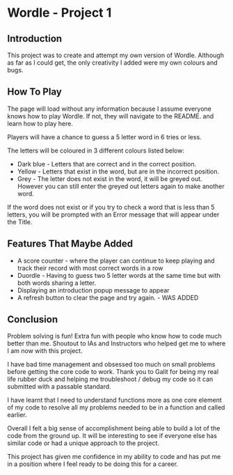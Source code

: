# Wordle - Project 1

## Introduction
This project was to create and attempt my own version of Wordle. Although as far as I could get, the only creativity I added were my own colours and bugs.

## How To Play
The page will load without any information because I assume everyone knows how to play Wordle. If not, they will navigate to the README. and learn how to play here.

Players will have a chance to guess a 5 letter word in 6 tries or less.

The letters will be coloured in 3 different colours listed below:
* Dark blue - Letters that are correct and in the correct position.
* Yellow - Letters that exist in the word, but are in the incorrect position.
* Grey - The letter does not exist in the word, it will be greyed out. However you can still enter the greyed out letters again to make another word.

If the word does not exist or if you try to check a word that is less than 5 letters, you will be prompted with an Error message that will appear under the Title.

## Features That Maybe Added
* A score counter - where the player can continue to keep playing and track their record with most correct words in a row
* Duordle - Having to guess two 5 letter words at the same time but with both words sharing a letter.
* Displaying an introduction popup message to appear
* A refresh button to clear the page and try again. - WAS ADDED

## Conclusion
Problem solving is fun! Extra fun with people who know how to code much better than me. Shoutout to IAs and Instructors who helped get me to where I am now with this project.

I have bad time management and obsessed too much on small problems before getting the core code to work. Thank you to Galit for being my real life rubber duck and helping me troubleshoot / debug my code so it can submitted with a passable standard.

I have learnt that I need to understand functions more as one core element of my code to resolve all my problems needed to be in a function and called earlier. 

Overall I felt a big sense of accomplishment being able to build a lot of the code from the ground up. It will be interesting to see if everyone else has similar code or had a unique approach to the project.

This project has given me confidence in my ability to code and has put me in a position where I feel ready to be doing this for a career.